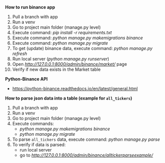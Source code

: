 **How to run binance app**

1. Pull a branch with app
2. Run a venv
3. Go to project main folder (manage.py level)
4. Execute command: _pip install -r requirements.txt_
5. Execute command: _python manage.py makemigrations binance_
6. Execute command: _python manage.py migrate_
7. To get (update) binance data, execute command: _python manage.py refresh_
8. Run local server (_python manage.py runserver_)
9. Open _http://127.0.0.1:8000/admin/binance/market/_ page
10. Verify if new data exists in the Market table

**Python-Binance API**
- https://python-binance.readthedocs.io/en/latest/general.html

**How to parse json data into a table (example for `all_tickers`)**

1. Pull a branch with app
2. Run a venv
3. Go to project main folder (manage.py level)
4. Execute commands:
    - _python manage.py makemigrations binance_
    - _python manage.py migrate_
5. To parse `all_tickers` data, execute command: _python manage.py parse_
6. To verify if data is parsed:
    - run local server
    - go to _http://127.0.0.1:8000/admin/binance/alltickerparseexample/_

